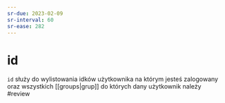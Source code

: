 ```yaml
---
sr-due: 2023-02-09
sr-interval: 60
sr-ease: 282
---
```


# id
`id` służy do wylistowania idków użytkownika na którym jesteś zalogowany oraz wszystkich [[groups|grup]] do których dany użytkownik należy
#review